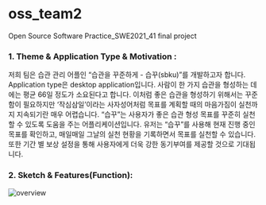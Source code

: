 # oss_team2
Open Source Software Practice_SWE2021_41 final project  
### 1. Theme & Application Type & Motivation :  
저희 팀은 습관 관리 어플인 “습관을 꾸준하게 - 습꾸(sbku)”를 개발하고자 합니다. Application type은 desktop application입니다. 사람이 한 가지 습관을 형성하는 데에는 평균 66일 정도가 소요된다고 합니다. 이처럼 좋은 습관을 형성하기 위해서는 꾸준함이 필요하지만 ‘작심삼일’이라는 사자성어처럼 목표를 계획할 때의 마음가짐이 실천까지 지속되기란 매우 어렵습니다. “습꾸”는 사용자가 좋은 습관 형성 목표를 꾸준히 실천할 수 있도록 도움을 주는 어플리케이션입니다.  유저는 “습꾸”를 사용해 현재 진행 중인 목표를 확인하고, 매일매일 그날의 실천 현황을 기록하면서 목표를 실천할 수 있습니다. 또한 기간 별 보상 설정을 통해 사용자에게 더욱 강한 동기부여를 제공할 것으로 기대됩니다.


### 2. Sketch & Features(Function):  
![overview](https://user-images.githubusercontent.com/65378914/141712044-fe8fe038-00b0-4159-b501-81faaade3860.jpg)
